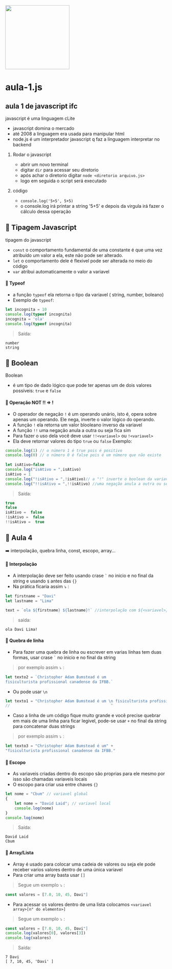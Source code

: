 <img src="https://upload.wikimedia.org/wikipedia/commons/thumb/9/99/Unofficial_JavaScript_logo_2.svg/512px-Unofficial_JavaScript_logo_2.svg.png" width="200" height="200">


# aula-1.js
## aula 1 de javascript ifc

javascript é uma linguagem cLite

- javascript domina o mercado
- até 2008 a linguagem era usada para manipular html
- node.js é um interpretador javascript q faz a linguagem interpretar no backend


1. Rodar o javascript
     - abrir um novo terminal
     - digitar `dir` para acessar seu diretorio
     - após achar o diretorio digitar `node <diretorio arquivo.js>`
     - logo em seguida o script será executado


2. código
     - `console.log('5+5', 5+5)`
     - o console.log irá printar a string '5+5' e depois da virgula irá fazer o cálculo dessa operação

## :bookmark:	Tipagem Javascript

tipagem do javascript

- `const` o comportamento fundamental de uma constante é que uma vez atribuído um valor a ela, este não pode ser alterado.
- `let` o comportamento dele é flexivel pode ser alterada no meio do código
- `var` atribui automaticamente o valor a variavel

#### :pencil: Typeof
- a função `typeof` ela retorna o tipo da variavel ( string, number, boleano)
- Exemplo de `typeof`:
```javascript
let incognita = 10
console.log(typeof incognita)
incognita = 'ola'
console.log(typeof incognita)
```
> Saída:
```
number
string
```

## :bookmark:	 Boolean

Boolean
- é um tipo de dado lógico que pode ter apenas um de dois valores possíveis: `true` e `false`

#### :pencil: Operação NOT !! => !
- O operador de negação `!` é um operando unário, isto é, opera sobre apenas um operando. Ele nega, inverte o valor lógico do operando. 
- A função `!` ela retorna um valor blooleano inverso da variavel
- A função `!!` uma negação anula a outra ou seja fica sim
- Para fazer o uso dela você deve usar `!!<variavel>` ou `!<variavel>`
- Ela deve retornar valores do tipo `true` ou `false`
 Exemplo: 
```javascript
console.log(1) // o número 1 é true pois é positivo
console.log(0) // o número 0 é false pois é um número que não existe
       
let isAtivo=false
console.log("isAtivo = ",isAtivo)
isAtivo = 1
console.log("!isAtivo = ",!isAtivo)// a "!" inverte o boolean da variavel
console.log("!!isAtivo = ",!!isAtivo) //uma negação anula a outra ou seja fica sim
```
> Saída:
```javascript
true
false
isAtivo =  false
!isAtivo =  false
!!isAtivo =  true
```

## :bookmark:	 Aula 4
 :arrow_right: interpolação, quebra linha, const, escopo, array...

#### :pencil: Interpolação
- A interpolação deve ser feito usando crase ``` ` ``` no inicio e no final da string e usando `$` antes das `{}`
- Na prática ficaria assim :arrow_heading_down: :
```js
let firstname = "Davi"
let lastname = "Lima"

text = `ola ${firstname} ${lastname}!` //interpolação com ${<variavel>}
```
> saída:
```
ola Davi Lima!
```

#### :pencil: Quebra de linha
- Para fazer uma quebra de linha ou escrever em varias linhas tem duas formas, usar crase ``` ` ```  no inicio e no final da string
>por exemplo assim :arrow_heading_down: :
```js
let texto2 = `Christopher Adam Bumstead é um
fisiculturista profissional canadense da IFBB.`
```
- Ou pode usar `\n`
```js
let texto1 = "Christopher Adam Bumstead é um \n fisiculturista profissional canadense da IFBB."
//                                            ^	
```
- Caso a linha de um código fique muito grande e você precise quebrar em mais de uma linha para ficar legivel, pode-se usar `+` no final da string para concatenar duas strings
>por exemplo assim :arrow_heading_down: :
```js
let texto3 = "Christopher Adam Bumstead é um" +
"fisiculturista profissional canadense da IFBB."
```

#### :pencil: Escopo
- As variaveis criadas dentro do escopo são proprias para ele mesmo por isso são chamadas variaveis locais
- O escopo para criar usa entre chaves `{}`
```js
let nome = "Cbum" // variavel global
{
    let nome = "David Laid"; // variavel local
    console.log(nome)
}
console.log(nome)
```
>Saída:
```
David Laid
Cbum
```

#### :pencil: Array/Lista
- Array é usado para colocar uma cadeia de valores ou seja ele pode receber varios valores dentro de uma única variavel
- Para criar uma array basta usar `[]`
> Segue um exemplo :arrow_heading_down: :
```js
const valores = [7.0, 10, 45, Davi"]
```
- Para acessar os valores dentro de uma lista colocamos `<variavel array>[n° do elemento>]`
> Segue um exemplo :arrow_heading_down: :
```js
const valores = [7.0, 10, 45, Davi"]
console.log(valores[0], valores[3])
console.log(valores)
```
> Saída:
```
7 Davi
[ 7, 10, 45, 'Davi' ]
```

